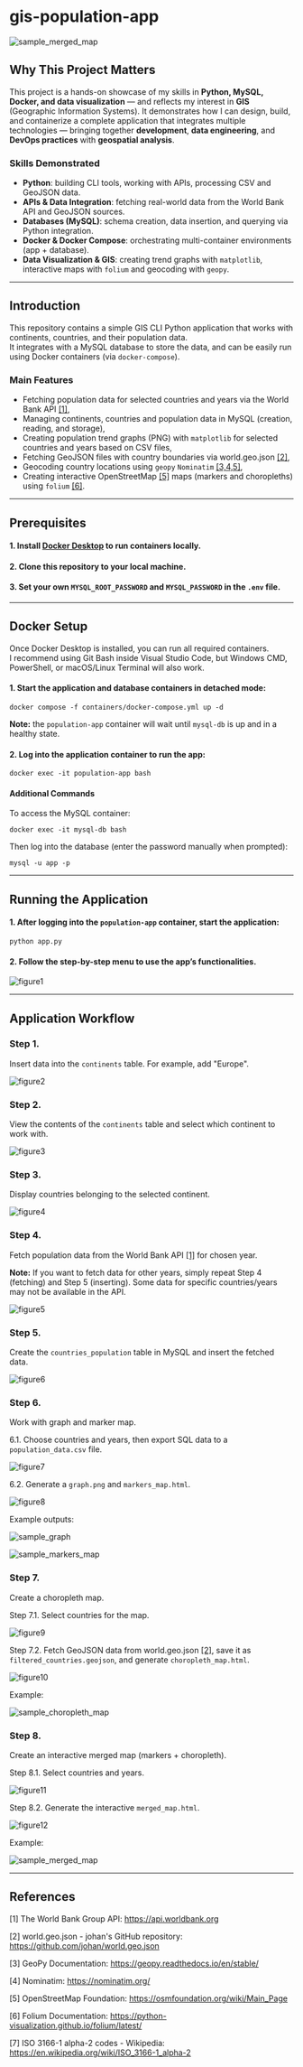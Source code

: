 # gis-population-app

![sample_merged_map](/readme_figures/sample_merged_map.png)

## Why This Project Matters

This project is a hands-on showcase of my skills in **Python, MySQL, Docker, and data visualization** — and reflects my interest in **GIS** (Geographic Information Systems). It demonstrates how I can design, build, and containerize a complete application that integrates multiple technologies — bringing together **development**, **data engineering**, and **DevOps practices** with **geospatial analysis**.

### Skills Demonstrated
- **Python**: building CLI tools, working with APIs, processing CSV and GeoJSON data.
- **APIs & Data Integration**: fetching real-world data from the World Bank API and GeoJSON sources.   
- **Databases (MySQL)**: schema creation, data insertion, and querying via Python integration.
- **Docker & Docker Compose**: orchestrating multi-container environments (app + database).   
- **Data Visualization & GIS**: creating trend graphs with `matplotlib`, interactive maps with `folium` and geocoding with `geopy`.

---

## Introduction

This repository contains a simple GIS CLI Python application that works with continents, countries, and their population data.  
It integrates with a MySQL database to store the data, and can be easily run using Docker containers (via `docker-compose`).

### Main Features
- Fetching population data for selected countries and years via the World Bank API [[1]](#references),
- Managing continents, countries and population data in MySQL (creation, reading, and storage),
- Creating population trend graphs (PNG) with `matplotlib` for selected countries and years based on CSV files,
- Fetching GeoJSON files with country boundaries via world.geo.json [[2]](#references), 
- Geocoding country locations using `geopy` `Nominatim` [[3,4,5]](#references),
- Creating interactive OpenStreetMap [[5]](#references) maps (markers and choropleths) using `folium` [[6]](#references).

---

## Prerequisites

#### 1. Install [Docker Desktop](https://docs.docker.com/desktop/) to run containers locally.
#### 2. Clone this repository to your local machine.
#### 3. Set your own `MYSQL_ROOT_PASSWORD` and `MYSQL_PASSWORD` in the `.env` file.

---

## Docker Setup

<p> Once Docker Desktop is installed, you can run all required containers.<br>
I recommend using Git Bash inside Visual Studio Code, but Windows CMD, PowerShell, or macOS/Linux Terminal will also work.</p> 

#### 1. Start the application and database containers in detached mode:

`docker compose -f containers/docker-compose.yml up -d`

**Note:** the `population-app` container will wait until `mysql-db` is up and in a healthy state.

#### 2. Log into the application container to run the app:

`docker exec -it population-app bash`

#### Additional Commands

To access the MySQL container:

`docker exec -it mysql-db bash`

Then log into the database (enter the password manually when prompted):

`mysql -u app -p`

---

## Running the Application

#### 1. After logging into the `population-app` container, start the application:

`python app.py`

#### 2. Follow the step-by-step menu to use the app’s functionalities.

![figure1](/readme_figures/figure1.png)

---

## Application Workflow

### Step 1. 
Insert data into the `continents` table. For example, add "Europe".

![figure2](/readme_figures/figure2.png)

### Step 2. 
View the contents of the `continents` table and select which continent to work with.

![figure3](/readme_figures/figure3.png)

### Step 3. 
Display countries belonging to the selected continent.

![figure4](/readme_figures/figure4.png)

### Step 4. 
Fetch population data from the World Bank API [[1]](#references) for chosen year.

**Note:** If you want to fetch data for other years, simply repeat Step 4 (fetching) and Step 5 (inserting). Some data for specific countries/years may not be available in the API.

![figure5](/readme_figures/figure5.png)

### Step 5. 
Create the `countries_population` table in MySQL and insert the fetched data.

![figure6](/readme_figures/figure6.png) 

### Step 6.
Work with graph and marker map.

6.1. Choose countries and years, then export SQL data to a `population_data.csv` file.

![figure7](/readme_figures/figure7.png)

6.2. Generate a `graph.png` and `markers_map.html`.

![figure8](/readme_figures/figure8.png)

Example outputs:

![sample_graph](/readme_figures/sample_graph.png)

![sample_markers_map](/readme_figures/sample_markers_map.png)

### Step 7. 
Create a choropleth map.

Step 7.1. Select countries for the map.

![figure9](/readme_figures/figure9.png)

Step 7.2. Fetch GeoJSON data from world.geo.json [[2]](#references), save it as `filtered_countries.geojson`, and generate `choropleth_map.html`.

![figure10](/readme_figures/figure10.png)

Example:

![sample_choropleth_map](/readme_figures/sample_choropleth_map.png)

### Step 8.
Create an interactive merged map (markers + choropleth).

Step 8.1. Select countries and years.

![figure11](/readme_figures/figure11.png)

Step 8.2. Generate the interactive `merged_map.html`.

![figure12](/readme_figures/figure12.png)

Example:

![sample_merged_map](/readme_figures/sample_merged_map.png)

---

## References

[1] The World Bank Group API: https://api.worldbank.org

[2] world.geo.json - johan's GitHub repository: https://github.com/johan/world.geo.json

[3] GeoPy Documentation: https://geopy.readthedocs.io/en/stable/

[4] Nominatim: https://nominatim.org/

[5] OpenStreetMap Foundation: https://osmfoundation.org/wiki/Main_Page

[6] Folium Documentation: https://python-visualization.github.io/folium/latest/

[7] ISO 3166-1 alpha-2 codes - Wikipedia: https://en.wikipedia.org/wiki/ISO_3166-1_alpha-2
